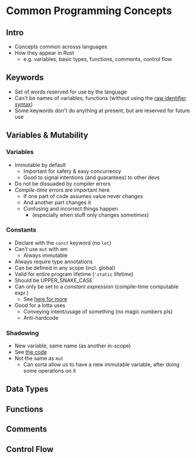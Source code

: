 # Common Programming Concepts
## Intro
- Concepts common acrosss languages
- How they appear in Rust
  - e.g. variables, basic types, functions, comments, control flow

## Keywords
- Set of words reserved for use by the language
- Can't be names of variables, functions (without using the [raw identifier syntax][raw-id-syntax])
- Some keywords don't do anything at present, but are reserved for future use

## Variables & Mutability
### Variables
- Immutable by default
  - Important for safety & easy concurrency
  - Good to signal intentions (and guarantees) to other devs
- Do not be dissuaded by compiler errors
- *Compile-time* errors are important here
  - If one part of code assumes value never changes
  - And another part changes it
  - Confusing and incorrect things happen
    - (especially when stuff only changes *sometimes*)

### Constants
- Declare with the `const` keyword (no `let`)
- Can't use `mut` with em
  - Always immutable
- Always require type annotations
- Can be defined in any scope (incl. global)
- Valid for entire program lifetime (`'static` lifetime)
- Should be UPPER_SNAKE_CASE
- Can only be set to a *constant expression* (compile-time computable expr.)
  - See [here for more][const-eval]
- Good for a lotta uses
  - Conveying intent/usage of something (no magic numbers pls)
  - Anti-hardcode

### Shadowing
- New variable, same name (as another in-scope)
- See [the code](./vars_and_mut/src/main.rs)
- Not the same as `mut`
  - Can sorta allow us to have a new immutable variable, after doing some operations on it

## Data Types
## Functions
## Comments
## Control Flow

<!-- Links -->
[raw-id-syntax]: https://doc.rust-lang.org/book/appendix-01-keywords.html
[const-eval]: https://doc.rust-lang.org/reference/const_eval.html
